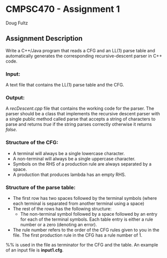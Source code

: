 # CMPSC470 - Assignment 1
Doug Fultz


## Assignment Description

Write a C++/Java program that reads a CFG and an LL(1) parse table and automatically generates the corresponding recursive-descent parser in C++ code.

### Input:

A text file that contains the LL(1) parse table and the CFG.

### Output:

A *recDescent.cpp* file that contains the working code for the parser. The parser should be a class that implements the recursive descent parser with a single public method called parse that accepts a string of characters to parse and returns *true* if the string parses correctly otherwise it returns *false*.

### Structure of the CFG:

* A terminal will always be a single lowercase character.
* A non-terminal will always be a single uppercase character.
* Symbols on the RHS of a production rule are always separated by a space.
* A production that produces lambda has an empty RHS.

### Structure of the parse table:

* The first row has two spaces followed by the terminal symbols (where each terminal is separated from another terminal using a space)
* The rest of the rows has the following structure:
  * The non-terminal symbol followed by a space followed by an entry for each of the terminal symbols. Each table entry is either a rule number or a zero (denoting an error).
* The rule number refers to the order of the CFG rules given to you in the file. The first production rule in the CFG has a rule number of 1.

%% is used in the file as terminator for the CFG and the table. An example of an input file is **input1.cfg**.

